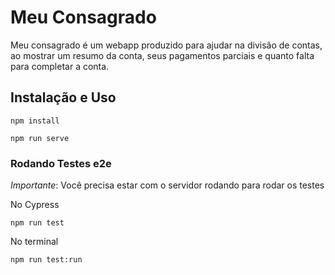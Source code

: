 # Meu Consagrado

Meu consagrado é um webapp produzido para ajudar na divisão de contas, ao mostrar um resumo da conta, seus pagamentos parciais e quanto falta para completar a conta.

## Instalação e Uso
```
npm install
```
```
npm run serve
```

### Rodando Testes e2e
*Importante*: Você precisa estar com o servidor rodando para rodar os testes

No Cypress
```
npm run test
```
No terminal
```
npm run test:run
```
